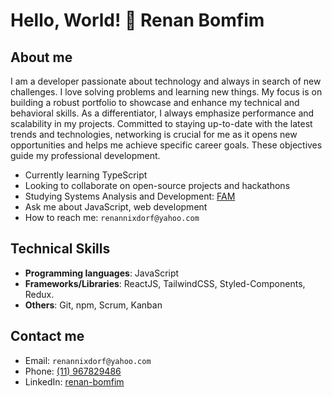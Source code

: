 # Hello, World! 👋 Renan Bomfim

## About me

I am a developer passionate about technology and always in search of new challenges. I love solving problems and learning new things.
My focus is on building a robust portfolio to showcase and enhance my technical and behavioral skills. As a differentiator, I always emphasize performance and scalability in my projects.
Committed to staying up-to-date with the latest trends and technologies, networking is crucial for me as it opens new opportunities and helps me achieve specific career goals. These objectives guide my professional development.

- Currently learning TypeScript
- Looking to collaborate on open-source projects and hackathons
- Studying Systems Analysis and Development: [FAM](https://www.vemprafam.com.br/)
- Ask me about JavaScript, web development
- How to reach me: `renannixdorf@yahoo.com`

## Technical Skills

- **Programming languages**: JavaScript
- **Frameworks/Libraries**: ReactJS, TailwindCSS, Styled-Components, Redux.
- **Others**: Git, npm, Scrum, Kanban

## Contact me

- Email:  `renannixdorf@yahoo.com`
- Phone: [(11) 967829486](tel:+5511967829486)
- LinkedIn: [renan-bomfim](https://www.linkedin.com/in/renan-bomfim-435a5a2b7/)

